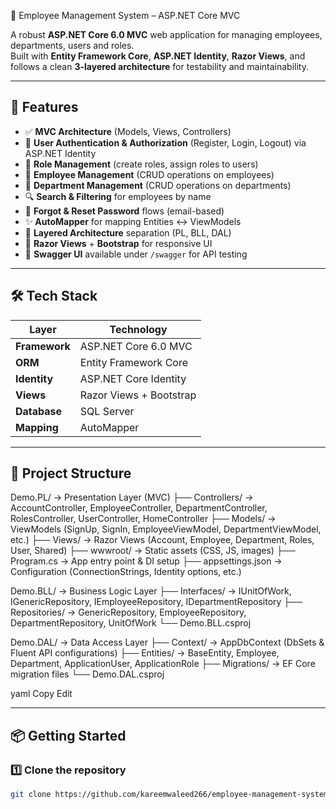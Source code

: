  🏢 Employee Management System – ASP.NET Core MVC

A robust **ASP.NET Core 6.0 MVC** web application for managing employees, departments, users and roles.  
Built with **Entity Framework Core**, **ASP.NET Identity**, **Razor Views**, and follows a clean **3-layered architecture** for testability and maintainability.

---

## 🚀 Features

- ✅ **MVC Architecture** (Models, Views, Controllers)  
- 🔐 **User Authentication & Authorization** (Register, Login, Logout) via ASP.NET Identity  
- 👥 **Role Management** (create roles, assign roles to users)  
- 📁 **Employee Management** (CRUD operations on employees)  
- 🏢 **Department Management** (CRUD operations on departments)  
- 🔍 **Search & Filtering** for employees by name  
- 🔄 **Forgot & Reset Password** flows (email-based)  
- ✨ **AutoMapper** for mapping Entities ↔ ViewModels  
- 🧱 **Layered Architecture** separation (PL, BLL, DAL)  
- 🎨 **Razor Views** + **Bootstrap** for responsive UI  
- 🧪 **Swagger UI** available under `/swagger` for API testing  

---

## 🛠️ Tech Stack

| Layer          | Technology                    |
| -------------- | ------------------------------ |
| **Framework**  | ASP.NET Core 6.0 MVC          |
| **ORM**        | Entity Framework Core         |
| **Identity**   | ASP.NET Core Identity         |
| **Views**      | Razor Views + Bootstrap       |
| **Database**   | SQL Server                    |
| **Mapping**    | AutoMapper                    |

---

## 📁 Project Structure

Demo.PL/ → Presentation Layer (MVC)
├── Controllers/ → AccountController, EmployeeController, DepartmentController, RolesController, UserController, HomeController
├── Models/ → ViewModels (SignUp, SignIn, EmployeeViewModel, DepartmentViewModel, etc.)
├── Views/ → Razor Views (Account, Employee, Department, Roles, User, Shared)
├── wwwroot/ → Static assets (CSS, JS, images)
├── Program.cs → App entry point & DI setup
├── appsettings.json → Configuration (ConnectionStrings, Identity options, etc.)

Demo.BLL/ → Business Logic Layer
├── Interfaces/ → IUnitOfWork, IGenericRepository, IEmployeeRepository, IDepartmentRepository
├── Repositories/ → GenericRepository, EmployeeRepository, DepartmentRepository, UnitOfWork
└── Demo.BLL.csproj

Demo.DAL/ → Data Access Layer
├── Context/ → AppDbContext (DbSets & Fluent API configurations)
├── Entities/ → BaseEntity, Employee, Department, ApplicationUser, ApplicationRole
├── Migrations/ → EF Core migration files
└── Demo.DAL.csproj

yaml
Copy
Edit

---

## 📦 Getting Started

### 1️⃣ Clone the repository

```bash
git clone https://github.com/kareemwaleed266/employee-management-system-mvc.git
